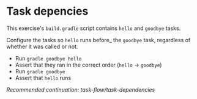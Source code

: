 # Task depencies

This exercise's `build.gradle` script contains `hello` and `goodbye` tasks.

Configure the tasks so `hello` runs before_ the `goodbye` task, regardless of whether it was called or not.

- Run `gradle goodbye hello`
- Assert that they ran in the correct order (`hello` -> `goodbye`)
- Run `gradle goodbye`
- Assert that `hello` runs

_Recommended continuation: *task-flow/task-dependencies*_
